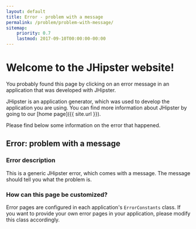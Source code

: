 ```yaml
---
layout: default
title: Error - problem with a message
permalink: /problem/problem-with-message/
sitemap:
    priority: 0.7
    lastmod: 2017-09-10T00:00:00-00:00
---
```


# <i class="fa fa-map-signs"></i> Welcome to the JHipster website!

You probably found this page by clicking on an error message in an application that was developed with JHipster.

JHipster is an application generator, which was used to develop the application you are using. You can find more information about JHipster by going to our [home page]({{ site.url }}).

Please find below some information on the error that happened.

## <i class="fa fa-warning"></i> Error: problem with a message

### Error description

This is a generic JHipster error, which comes with a message. The message should tell you what the problem is.

### How can this page be customized?

Error pages are configured in each application's `ErrorConstants` class. If you want to provide your own error pages in your application, please modify this class accordingly.

<br><br><br><br><br><br><br><br><br><br><br><br><br>
